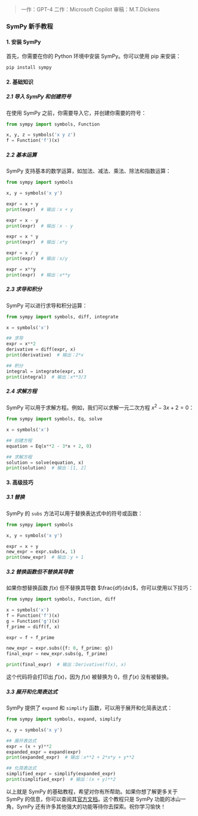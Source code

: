 > 一作：GPT-4
> 二作：Microsoft Copilot
> 审稿：M.T.Dickens


### SymPy 新手教程

#### 1. 安装 SymPy

首先，你需要在你的 Python 环境中安装 SymPy。你可以使用 pip 来安装：

```bash
pip install sympy
```

#### 2. 基础知识

##### 2.1 导入 SymPy 和创建符号

在使用 SymPy 之前，你需要导入它，并创建你需要的符号：

```python
from sympy import symbols, Function

x, y, z = symbols('x y z')
f = Function('f')(x)
```

##### 2.2 基本运算

SymPy 支持基本的数学运算，如加法、减法、乘法、除法和指数运算：

```python
from sympy import symbols

x, y = symbols('x y')

expr = x + y
print(expr)  # 输出：x + y

expr = x - y
print(expr)  # 输出：x - y

expr = x * y
print(expr)  # 输出：x*y

expr = x / y
print(expr)  # 输出：x/y

expr = x**y
print(expr)  # 输出：x**y
```

##### 2.3 求导和积分

SymPy 可以进行求导和积分运算：

```python
from sympy import symbols, diff, integrate

x = symbols('x')

## 求导
expr = x**2
derivative = diff(expr, x)
print(derivative)  # 输出：2*x

## 积分
integral = integrate(expr, x)
print(integral)  # 输出：x**3/3
```

##### 2.4 求解方程

SymPy 可以用于求解方程。例如，我们可以求解一元二次方程 $x^2 - 3x + 2 = 0$：

```python
from sympy import symbols, Eq, solve

x = symbols('x')

## 创建方程
equation = Eq(x**2 - 3*x + 2, 0)

## 求解方程
solution = solve(equation, x)
print(solution)  # 输出：[1, 2]
```

#### 3. 高级技巧

##### 3.1 替换

SymPy 的 `subs` 方法可以用于替换表达式中的符号或函数：

```python
from sympy import symbols

x, y = symbols('x y')

expr = x + y
new_expr = expr.subs(x, 1)
print(new_expr)  # 输出：y + 1
```

##### 3.2 替换函数但不替换其导数

如果你想替换函数 $f(x)$ 但不替换其导数 $\frac{df}{dx}$，你可以使用以下技巧：

```python
from sympy import symbols, Function, diff

x = symbols('x')
f = Function('f')(x)
g = Function('g')(x)
f_prime = diff(f, x)

expr = f + f_prime

new_expr = expr.subs({f: 0, f_prime: g})
final_expr = new_expr.subs(g, f_prime)

print(final_expr)  # 输出：Derivative(f(x), x)
```

这个代码将会打印出 $f'(x)$，因为 $f(x)$ 被替换为 0，但 $f'(x)$ 没有被替换。

##### 3.3 展开和化简表达式

SymPy 提供了 `expand` 和 `simplify` 函数，可以用于展开和化简表达式：

```python
from sympy import symbols, expand, simplify

x, y = symbols('x y')

## 展开表达式
expr = (x + y)**2
expanded_expr = expand(expr)
print(expanded_expr)  # 输出：x**2 + 2*x*y + y**2

## 化简表达式
simplified_expr = simplify(expanded_expr)
print(simplified_expr)  # 输出：(x + y)**2
```

以上就是 SymPy 的基础教程，希望对你有所帮助。如果你想了解更多关于 SymPy 的信息，你可以查阅其[官方文档](https://docs.sympy.org/latest/index.html)。这个教程只是 SymPy 功能的冰山一角，SymPy 还有许多其他强大的功能等待你去探索。祝你学习愉快！